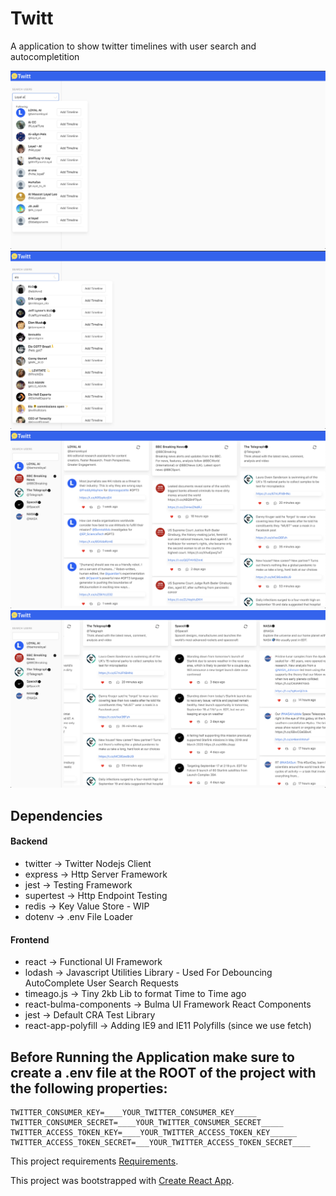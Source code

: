 
# Twitt 

A application to show twitter timelines with user search and autocompletition



![](./public/app-preview0.png)
![](./public/app-preview1.png)
![](./public/app-preview2.png)
![](./public/app-preview3.png)



## Dependencies

#### Backend
- twitter -> Twitter Nodejs Client
- express -> Http Server Framework
- jest -> Testing Framework
- supertest -> Http Endpoint Testing
- redis -> Key Value Store - WIP
- dotenv -> .env File Loader

#### Frontend
- react -> Functional UI Framework
- lodash  -> Javascript Utilities Library - Used For Debouncing AutoComplete User Search Requests
- timeago.js -> Tiny 2kb Lib to format Time to Time ago
- react-bulma-components -> Bulma UI Framework React Components
- jest -> Default CRA Test Library
- react-app-polyfill -> Adding IE9 and IE11 Polyfills (since we use fetch)


## Before Running the Application make sure to create a .env file at the ROOT of the project with the following properties:
```env
TWITTER_CONSUMER_KEY=____YOUR_TWITTER_CONSUMER_KEY_____
TWITTER_CONSUMER_SECRET=____YOUR_TWITTER_CONSUMER_SECRET_____
TWITTER_ACCESS_TOKEN_KEY=____YOUR_TWITTER_ACCESS_TOKEN_KEY______
TWITTER_ACCESS_TOKEN_SECRET=___YOUR_TWITTER_ACCESS_TOKEN_SECRET____
```



This project requirements [Requirements](./REQUIREMENTS.md).

This project was bootstrapped with [Create React App](./CRA-README.md).
